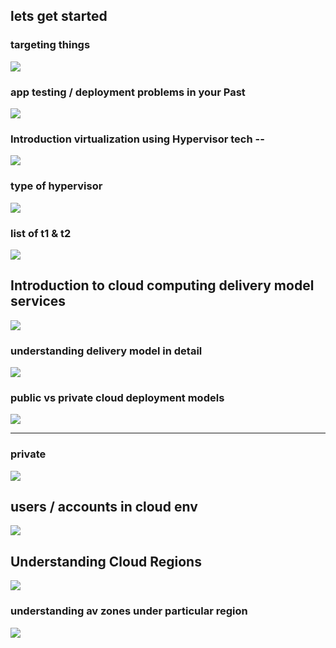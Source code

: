 ## lets get started 

### targeting things 

<img src="target.png">

### app testing / deployment problems in your Past 

<img src="app-p.png">

### Introduction virtualization using Hypervisor tech -- 

<img src="hyper.png">

### type of hypervisor 

<img src="type.png">

### list of t1 & t2 

<img src="t1t2.png">

## Introduction to cloud computing delivery model services 

<img src="del.png">

### understanding  delivery model in detail

<img src="del1.png">

### public vs private cloud deployment models 

<img src="pub.png">

---

### private 

<img src="pri.png">

## users / accounts in cloud env

<img src="u.png">

## Understanding Cloud Regions 

<img src="region.png">

### understanding av zones under particular region 

<img src="avz.png">




